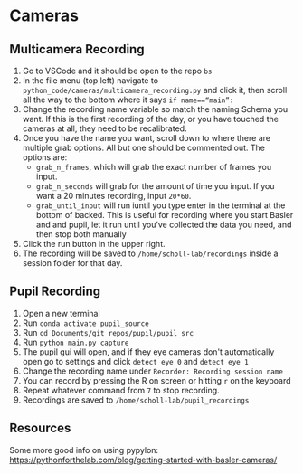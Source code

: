 # Cameras

## Multicamera Recording
1. Go to VSCode and it should be open to the repo `bs`
2. In the file menu (top left) navigate to `python_code/cameras/multicamera_recording.py` and click it, then scroll all the way to the bottom where it says `if name==“main”:`
3. Change the recording name variable so match the naming Schema you want. If this is the first recording of the day, or you have touched the cameras at all, they need to be recalibrated.
4. Once you have the name you want, scroll down to where there are multiple grab options. All but one should be commented out. The options are:
    - `grab_n_frames`, which will grab the exact number of frames you input. 
    - `grab_n_seconds` will grab for the amount of time you input. If you want a 20 minutes recording, input `20*60`. 
    - `grab_until_input` will run iuntil you type enter in the terminal at the bottom of backed. This is useful for recording where you start Basler and and pupil, let it run until you’ve collected the data you need, and then stop both manually
5. Click the run button in the upper right.
6. The recording will be saved to `/home/scholl-lab/recordings` inside a session folder for that day.

## Pupil Recording

1. Open a new terminal
2. Run `conda activate pupil_source`
3. Run `cd Documents/git_repos/pupil/pupil_src`
4. Run `python main.py capture`
5. The pupil gui will open, and if they eye cameras don't automatically open go to settings and click `detect eye 0` and `detect eye 1` 
6. Change the recording name under `Recorder: Recording session name`
7. You can record by pressing the R on screen or hitting `r` on the keyboard
8. Repeat whatever command from `7` to stop recording. 
9. Recordings are saved to `/home/scholl-lab/pupil_recordings`

## Resources
Some more good info on using pypylon: https://pythonforthelab.com/blog/getting-started-with-basler-cameras/